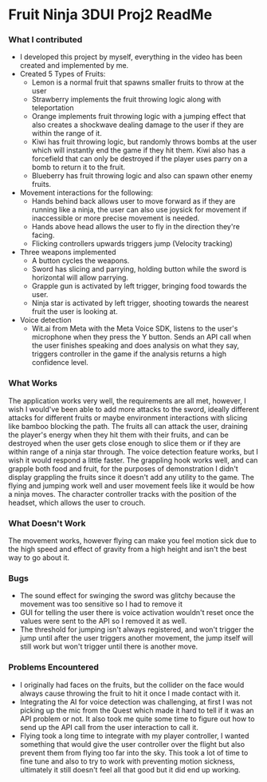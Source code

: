 # Fruit Ninja 3DUI Proj2 ReadMe

### What I contributed
- I developed this project by myself, everything in the video has been created and implemented by me.
- Created 5 Types of Fruits:
  - Lemon is a normal fruit that spawns smaller fruits to throw at the user
  - Strawberry implements the fruit throwing logic along with teleportation
  - Orange implements fruit throwing logic with a jumping effect that also creates a shockwave dealing damage to the user if they are within the range of it.
  - Kiwi has fruit throwing logic, but randomly throws bombs at the user which will instantly end the game if they hit them. Kiwi also has a forcefield that can only be destroyed if the player uses parry on a bomb to return it to the fruit.
  - Blueberry has fruit throwing logic and also can spawn other enemy fruits.
- Movement interactions for the following:
  - Hands behind back allows user to move forward as if they are running like a ninja, the user can also use joysick for movement if inaccessible or more precise movement is needed.
  - Hands above head allows the user to fly in the direction they're facing.
  - Flicking controllers upwards triggers jump (Velocity tracking)
- Three weapons implemented
  - A button cycles the weapons.
  - Sword has slicing and parrying, holding button while the sword is horizontal will allow parrying.
  - Grapple gun is activated by left trigger, bringing food towards the user.
  - Ninja star is activated by left trigger, shooting towards the nearest fruit the user is looking at.
- Voice detection
  - Wit.ai from Meta with the Meta Voice SDK, listens to the user's microphone when they press the Y button. Sends an API call when the user finishes speaking and does analysis on what they say, triggers controller in the game if the analysis returns a high confidence level.


### What Works
The application works very well, the requirements are all met, however, I wish I would've been able to add more attacks to the sword, ideally different attacks for different fruits or maybe environment interactions with slicing like bamboo blocking the path. The fruits all can attack the user, draining the player's energy when they hit them with their fruits, and can be destroyed when the user gets close enough to slice them or if they are within range of a ninja star through. The voice detection feature works, but I wish it would respond a little faster. The grappling hook works well, and can grapple both food and fruit, for the purposes of demonstration I didn't display grappling the fruits since it doesn't add any utility to the game. The flying and jumping work well and user movement feels like it would be how a ninja moves. The character controller tracks with the position of the headset, which allows the user to crouch.

### What Doesn't Work
The movement works, however flying can make you feel motion sick due to the high speed and effect of gravity from a high height and isn't the best way to go about it.

### Bugs
- The sound effect for swinging the sword was glitchy because the movement was too sensitive so I had to remove it
- GUI for telling the user there is voice activation wouldn't reset once the values were sent to the API so I removed it as well.
- The threshold for jumping isn't always registered, and won't trigger the jump until after the user triggers another movement, the jump itself will still work but won't trigger until there is another move.

### Problems Encountered
- I originally had faces on the fruits, but the collider on the face would always cause throwing the fruit to hit it once I made contact with it.
- Integrating the AI for voice detection was challenging, at first I was not picking up the mic from the Quest which made it hard to tell if it was an API problem or not. It also took me quite some time to figure out how to send up the API call from the user interaction to call it.
- Flying took a long time to integrate with my player controller, I wanted something that would give the user controller over the flight but also prevent them from flying too far into the sky. This took a lot of time to fine tune and also to try to work with preventing motion sickness, ultimately it still doesn't feel all that good but it did end up working.
